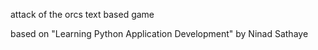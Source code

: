 attack of the orcs
text based game

based on "Learning Python Application Development" by Ninad Sathaye
